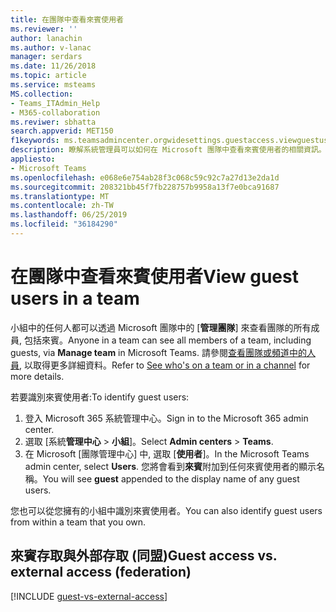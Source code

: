```yaml
---
title: 在團隊中查看來賓使用者
ms.reviewer: ''
author: lanachin
ms.author: v-lanac
manager: serdars
ms.date: 11/26/2018
ms.topic: article
ms.service: msteams
MS.collection:
- Teams_ITAdmin_Help
- M365-collaboration
ms.reviwer: sbhatta
search.appverid: MET150
f1keywords: ms.teamsadmincenter.orgwidesettings.guestaccess.viewguestusersarticle
description: 瞭解系統管理員可以如何在 Microsoft 團隊中查看來賓使用者的相關資訊。
appliesto:
- Microsoft Teams
ms.openlocfilehash: e068e6e754ab28f3c068c59c92c7a27d13e2da1d
ms.sourcegitcommit: 208321bb45f7fb228757b9958a13f7e0bca91687
ms.translationtype: MT
ms.contentlocale: zh-TW
ms.lasthandoff: 06/25/2019
ms.locfileid: "36184290"
---
```

<a name="view-guest-users-in-a-team"></a><span data-ttu-id="23793-103">在團隊中查看來賓使用者</span><span class="sxs-lookup"><span data-stu-id="23793-103">View guest users in a team</span></span>
==========================
<span data-ttu-id="23793-104">小組中的任何人都可以透過 Microsoft 團隊中的 [**管理團隊**] 來查看團隊的所有成員, 包括來賓。</span><span class="sxs-lookup"><span data-stu-id="23793-104">Anyone in a team can see all members of a team, including guests, via **Manage team** in Microsoft Teams.</span></span> <span data-ttu-id="23793-105">請參閱[查看團隊或頻道中的人員](https://support.office.com/article/see-who-s-on-a-team-or-in-a-channel-5c6be9be-9c45-4a0f-a1a0-f332b23cb6b7), 以取得更多詳細資料。</span><span class="sxs-lookup"><span data-stu-id="23793-105">Refer to [See who's on a team or in a channel](https://support.office.com/article/see-who-s-on-a-team-or-in-a-channel-5c6be9be-9c45-4a0f-a1a0-f332b23cb6b7) for more details.</span></span>

<span data-ttu-id="23793-106">若要識別來賓使用者:</span><span class="sxs-lookup"><span data-stu-id="23793-106">To identify guest users:</span></span>

1.  <span data-ttu-id="23793-107">登入 Microsoft 365 系統管理中心。</span><span class="sxs-lookup"><span data-stu-id="23793-107">Sign in to the Microsoft 365 admin center.</span></span>
2.  <span data-ttu-id="23793-108">選取 [系統**管理中心** > **小組**]。</span><span class="sxs-lookup"><span data-stu-id="23793-108">Select **Admin centers** > **Teams**.</span></span>
3.  <span data-ttu-id="23793-109">在 Microsoft [團隊管理中心] 中, 選取 [**使用者**]。</span><span class="sxs-lookup"><span data-stu-id="23793-109">In the Microsoft Teams admin center, select **Users**.</span></span> <span data-ttu-id="23793-110">您將會看到**來賓**附加到任何來賓使用者的顯示名稱。</span><span class="sxs-lookup"><span data-stu-id="23793-110">You will see **guest** appended to the display name of any guest users.</span></span>
  
<span data-ttu-id="23793-111">您也可以從您擁有的小組中識別來賓使用者。</span><span class="sxs-lookup"><span data-stu-id="23793-111">You can also identify guest users from within a team that you own.</span></span>  

## <a name="guest-access-vs-external-access-federation"></a><span data-ttu-id="23793-112">來賓存取與外部存取 (同盟)</span><span class="sxs-lookup"><span data-stu-id="23793-112">Guest access vs. external access (federation)</span></span>

[!INCLUDE [guest-vs-external-access](includes/guest-vs-external-access.md)]
